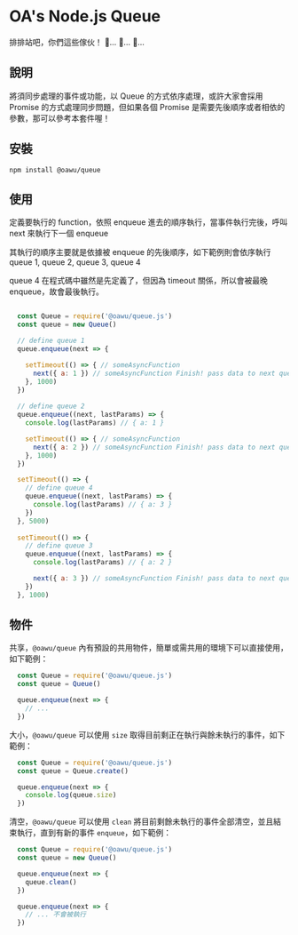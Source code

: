 # OA's Node.js Queue

排排站吧，你們這些傢伙！ 🚗… 🚗… 🚗… 


## 說明
將須同步處理的事件或功能，以 Queue 的方式依序處理，或許大家會採用 Promise 的方式處理同步問題，但如果各個 Promise 是需要先後順序或者相依的參數，那可以參考本套件喔！


## 安裝

```shell
npm install @oawu/queue
```


## 使用

定義要執行的 function，依照 enqueue 進去的順序執行，當事件執行完後，呼叫 next 來執行下一個 enqueue

其執行的順序主要就是依據被 enqueue 的先後順序，如下範例則會依序執行 queue 1, queue 2, queue 3, queue 4

queue 4 在程式碼中雖然是先定義了，但因為 timeout 關係，所以會被最晚 enqueue，故會最後執行。

```javascript

  const Queue = require('@oawu/queue.js')
  const queue = new Queue()

  // define queue 1
  queue.enqueue(next => {

    setTimeout(() => { // someAsyncFunction
      next({ a: 1 }) // someAsyncFunction Finish! pass data to next queue
    }, 1000)
  })
  
  // define queue 2
  queue.enqueue((next, lastParams) => {
    console.log(lastParams) // { a: 1 }

    setTimeout(() => { // someAsyncFunction
      next({ a: 2 }) // someAsyncFunction Finish! pass data to next queue
    }, 1000)
  })

  setTimeout(() => {
    // define queue 4
    queue.enqueue((next, lastParams) => {
      console.log(lastParams) // { a: 3 }
    })
  }, 5000)
  
  setTimeout(() => {
    // define queue 3
    queue.enqueue((next, lastParams) => {
      console.log(lastParams) // { a: 2 }

      next({ a: 3 }) // someAsyncFunction Finish! pass data to next queue
    })
  }, 1000)

```


## 物件

共享，`@oawu/queue` 內有預設的共用物件，簡單或需共用的環境下可以直接使用，如下範例：

```javascript
  const Queue = require('@oawu/queue.js')
  const queue = Queue()

  queue.enqueue(next => {
    // ...
  })
```

大小，`@oawu/queue` 可以使用 `size` 取得目前剩正在執行與餘未執行的事件，如下範例：

```javascript
  const Queue = require('@oawu/queue.js')
  const queue = Queue.create()

  queue.enqueue(next => {
    console.log(queue.size)
  })
```

清空，`@oawu/queue` 可以使用 `clean` 將目前剩餘未執行的事件全部清空，並且結束執行，直到有新的事件 `enqueue`，如下範例：

```javascript
  const Queue = require('@oawu/queue.js')
  const queue = new Queue()

  queue.enqueue(next => {
    queue.clean()
  })

  queue.enqueue(next => {
    // ... 不會被執行
  })
```
